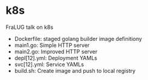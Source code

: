 # k8s
FraLUG talk on k8s

* Dockerfile: staged golang builder image definitiony
* main1.go: Simple HTTP server
* main2.go: Improved HTTP server
* depl[12].yml: Deployment YAMLs
* svc[12].yml: Service YAMLs
* build.sh: Create image and push to local registry
